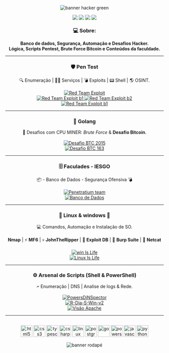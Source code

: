 <p align="center">
  <img src="https://capsule-render.vercel.app/api?type=waving&color=39ff14&height=200&section=header&text=Seja%20Bem-Vindo!%20%F0%9F%91%8B&fontSize=40&fontColor=000000" alt="banner hacker green"/>
</p>

<p align="center">
  <a href="https://www.gnu.org/"><img src="https://img.shields.io/badge/Linux-Terminal-39ff14?style=for-the-badge&logo=linux&logoColor=white" /></a>
  <a href="https://golang.org/"><img src="https://img.shields.io/badge/Golang-Mining-39ff14?style=for-the-badge&logo=go&logoColor=white" /></a>
  <a href="https://www.mysql.com/"><img src="https://img.shields.io/badge/PostGSQL-DataBase-39ff14?style=for-the-badge&logo=mysql&logoColor=white" /></a>
  <a href="https://tryhackme.com/"><img src="https://img.shields.io/badge/TryHackMe-CTF-39ff14?style=for-the-badge&logo=tryhackme&logoColor=white" /></a>
</p>

<h3 align="center" style="margin-top: 20px;">💻 <strong>Sobre:</strong></h3>
<p align="center">
  <strong>Banco de dados, Segurança, Automação e Desafios Hacker.</strong><br>
  <strong>Lógica, Scripts Pentest, Brute Force Bitcoin e Conteúdos da faculdade.</strong>
</p>

<hr>  

<h3 align="center">🛡️ <strong>Pen Test</strong></h3>
<p align="center">
  🔍 Enumeração | 🕵️‍♂️ Serviços | 💣 Exploits | 📟 Shell | 🌎 OSINT.<br><br>

  <a href="https://github.com/Luanqmata/-Red_Team-">
    <img src="https://img.shields.io/badge/Certificado-Red%20Scan%20Academy-39ff14?style=for-the-badge&logo=tryhackme&logoColor=white" alt="Red Team Exploit"/>
  </a>

  <br>
  <a href="https://github.com/Luanqmata/-Red_Team-/tree/main/Anotações/b1">
    <img src="https://img.shields.io/badge/Prova%20B1-39ff14?style=for-the-badge&logo=tryhackme&logoColor=white" alt="Red Team Exploit b1"/>
  </a>

  <a href="https://github.com/Luanqmata/-Red_Team-/tree/main/Anotações/b2">
    <img src="https://img.shields.io/badge/Prova%20B2-39ff14?style=for-the-badge&logo=tryhackme&logoColor=white" alt="Red Team Exploit b2"/>
  </a>

   <br>
    <a href="https://github.com/Luanqmata/-Red_Team-/tree/main/Anotações/MetaSploiTable2">
    <img src="https://img.shields.io/badge/METASPLOITABLE%202-39ff14?style=for-the-badge&logo=tryhackme&logoColor=white" alt="Red Team Exploit b1"/>
  </a>

</p>

<hr>
<h3 align="center">🚀 <strong>Golang</strong></h3>
<p align="center">
  🔐 Desafios com CPU MINER: <i>Brute Force</i> & <strong>Desafio Bitcoin</strong>.<br><br>
  <a href="https://github.com/Luanqmata/Puzzle_bitcoin_2k15">
    <img src="https://img.shields.io/badge/Desafio%20BTC%202k15-CPU%20Miner-39ff14?style=for-the-badge&logo=bitcoin&logoColor=white" alt="Desafio BTC 2015"/>
  </a>
  <br>
  <a href="https://github.com/Luanqmata/Desafio_163_0.0.7v">
    <img src="https://img.shields.io/badge/Desafio%20BTC%20163-CPU%20Miner-39ff14?style=for-the-badge&logo=bitcoin&logoColor=white" alt="Desafio BTC 163"/>
  </a>
</p>
<hr>
<h3 align="center">🗄️ <strong>Faculades - IESGO</strong></h3>
<p align="center">
  📦 - Banco de Dados - Segurança Ofensiva 💣 <br><br>
  <a href="https://github.com/Luanqmata/IESGO-Security-6Sem">
    <img src="https://img.shields.io/badge/Segurança Ofensiva-IESGO%206°%20Sem-39ff14?style=for-the-badge&logo=tryhackme&logoColor=white" alt="Penetratium team"/>
  </a>
  <br> 
  <a href="https://github.com/Luanqmata/Banco-Dados">
    <img src="https://img.shields.io/badge/Banco%20de%20Dados-PostGreSQL-39ff14?style=for-the-badge&logo=github&logoColor=white" alt="Banco de Dados"/>
  </a> 
</p>

<hr>
<h3 align="center">🐧 <strong>Linux & windows 🧊 </strong> </h3>
<p align="center">
  💻 Comandos, Automação e Instalação de SO.<br><br>
   <strong>Nmap</strong> | ⚡ <strong>MF6</strong> | 💀 <strong>JohnTheRipper</strong> | 🐙 <strong>Exploit DB</strong> | 🚩 <strong>Burp Suite</strong> | 🔌 <strong>Netcat</strong><br><br>
    <a href="https://github.com/Luanqmata/-Windows-Is-Life-">
    <img src="https://img.shields.io/badge/Windows%20Is%20Life-Ps1-39ff14?style=for-the-badge&logo=gnometerminal&logoColor=white" alt="win Is Life"/>
  </a>
  <br>  
  <a href="https://github.com/Luanqmata/-Linux-Is-Life-">
    <img src="https://img.shields.io/badge/Linux%20Is%20Life-Shell-39ff14?style=for-the-badge&logo=linux&logoColor=white" alt="Linux Is Life"/>
  </a>
</p>

<hr>
<h3 align="center">⚙️ <strong>Arsenal de Scripts (Shell & PowerShell)</strong></h3>
<p align="center">
  🗲 Enumeração | DNS | Analise de logs & Rede.<br><br>
   <a href="https://github.com/Luanqmata/PowersDiNSpector">
    <img src="https://img.shields.io/badge/🔍%20PowersDiNSpector-PowerShell-39ff14?style=for-the-badge&logo=search&logoColor=white" alt="PowersDiNSpector"/>
  </a>

  <br>
  <a href="https://github.com/Luanqmata/-Windows-Is-Life-/tree/main/R-Dia-S-Win-v2">
    <img src="https://img.shields.io/badge/R--Dia--S--Win--v2-PowerShell-39ff14?style=for-the-badge&logo=gnu&logoColor=white" alt="R-Dia-S-Win-v2"/>
  </a>
  <br>
  <a href="https://github.com/Luanqmata/Visao_Apache_0.3.5v">
    <img src="https://img.shields.io/badge/Visão%20Apache-Shell%20Bin-39ff14?style=for-the-badge&logo=apache&logoColor=white" alt="Visão Apache"/>
  </a>

</p>

<hr>  

<div align="center">
  <br>
  
  <img src="https://cdn.jsdelivr.net/gh/devicons/devicon/icons/html5/html5-original.svg" alt="html5" width="37" height="37"/>
  <img src="https://cdn.jsdelivr.net/gh/devicons/devicon/icons/css3/css3-original.svg" alt="css3" width="37" height="37"/>
  <img src="https://cdn.jsdelivr.net/gh/devicons/devicon/icons/typescript/typescript-original.svg" alt="typescript" width="37" height="37"/>
  <img src="https://cdn.jsdelivr.net/gh/devicons/devicon/icons/csharp/csharp-original.svg" alt="csharp" width="37" height="37"/>
  <img src="https://cdn.jsdelivr.net/gh/devicons/devicon/icons/linux/linux-original.svg" alt="linux" width="37" height="37"/>
  <img src="https://cdn.jsdelivr.net/gh/devicons/devicon/icons/postgresql/postgresql-original.svg" alt="postgresql" width="37" height="37"/>
  <img src="https://cdn.jsdelivr.net/gh/devicons/devicon/icons/go/go-original.svg" alt="go" width="37" height="37"/>
  <img src="https://cdn.jsdelivr.net/gh/devicons/devicon/icons/powershell/powershell-original.svg" alt="powershell" width="37" height="37"/>
  <img src="https://cdn.jsdelivr.net/gh/devicons/devicon/icons/javascript/javascript-original.svg" alt="javascript" width="37" height="37"/>
  <img src="https://cdn.jsdelivr.net/gh/devicons/devicon/icons/python/python-original.svg" alt="python" width="37" height="37"/>
</div>

<p align="center">
  <img src="https://capsule-render.vercel.app/api?type=waving&color=39ff14&height=160&section=footer&text=Aprenda%20para%20evoluir,%20e%20hackeie%20para%20proteger.%20%F0%9F%A7%A0&fontSize=25&fontColor=000000" alt="banner rodapé"/>
</p>


<!-- 


<div align="center">

  <img src="https://cdn.jsdelivr.net/gh/devicons/devicon/icons/go/go-original.svg" alt="go" width="37" height="37"/>

</div>

<div align="center">
  <img src="https://cdn.jsdelivr.net/gh/devicons/devicon/icons/typescript/typescript-original.svg" alt="typescript" width="37" height="37"/>
  <img src="https://cdn.jsdelivr.net/gh/devicons/devicon/icons/csharp/csharp-original.svg" alt="csharp" width="37" height="37"/>
</div>

<div align="center">
  <img src="https://cdn.jsdelivr.net/gh/devicons/devicon/icons/linux/linux-original.svg" alt="linux" width="37" height="37"/>
  <img src="https://cdn.jsdelivr.net/gh/devicons/devicon/icons/postgresql/postgresql-original.svg" alt="postgresql" width="37" height="37"/>
  <img src="https://cdn.jsdelivr.net/gh/devicons/devicon/icons/powershell/powershell-original.svg" alt="powershell" width="37" height="37"/>
</div>

<div align="center">
  <img src="https://cdn.jsdelivr.net/gh/devicons/devicon/icons/html5/html5-original.svg" alt="html5" width="37" height="37"/>
  <img src="https://cdn.jsdelivr.net/gh/devicons/devicon/icons/css3/css3-original.svg" alt="css3" width="37" height="37"/>
  <img src="https://cdn.jsdelivr.net/gh/devicons/devicon/icons/javascript/javascript-original.svg" alt="javascript" width="37" height="37"/>
  <img src="https://cdn.jsdelivr.net/gh/devicons/devicon/icons/python/python-original.svg" alt="python" width="37" height="37"/>
</div>
<p align="center">
  <img src="https://github-readme-stats.vercel.app/api?username=Luanqmata&show_icons=true&count_private=true&theme=tokyonight" alt="GitHub Stats" />
  <img src="https://github-readme-stats.vercel.app/api/top-langs/?username=luanqmata&layout=compact" alt="Top Langs" />
</p>

<p align="center">
  <img src="https://github-readme-stats.vercel.app/api?username=Luanqmata&show_icons=true&count_private=true&theme=tokyonight" alt="GitHub Stats" />
  <img src="https://github-readme-stats.vercel.app/api/top-langs/?username=luanqmata&layout=compact&theme=tokyonight" alt="Top Langs" />
</p>

<p align="center">
  <img src="https://streak-stats.demolab.com?user=Luanqmata&theme=tokyonight" alt="GitHub Streak"/>
</p>
</div>
-->
